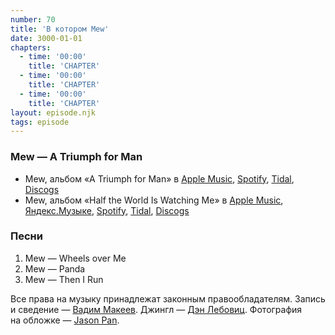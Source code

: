 ```yaml
---
number: 70
title: 'В котором Mew'
date: 3000-01-01
chapters:
  - time: '00:00'
    title: 'CHAPTER'
  - time: '00:00'
    title: 'CHAPTER'
  - time: '00:00'
    title: 'CHAPTER'
layout: episode.njk
tags: episode
---
```


### Mew — A Triumph for Man

- Mew, альбом «A Triumph for Man» в
  [Apple Music](https://music.apple.com/album/1517893794),
  [Spotify](https://open.spotify.com/album/2IUDqEOG2pgxr5hA2zYMTt),
  [Tidal](https://tidal.com/browse/album/18390678),
  [Discogs](https://www.discogs.com/Mew-A-Triumph-For-Man/master/191683)
- Mew, альбом «Half the World Is Watching Me» в
  [Apple Music](https://music.apple.com/album/1517906521),
  [Яндекс.Музыке](https://music.yandex.ru/translate/track/29104266),
  [Spotify](https://open.spotify.com/album/6BVm0D0FzC8OWQVdDNuEsT),
  [Tidal](https://tidal.com/browse/artist/2139),
  [Discogs](https://www.discogs.com/Mew-Half-The-World-Is-Watching-Me/master/214720)

### Песни

1. Mew — Wheels over Me
2. Mew — Panda
3. Mew — Then I Run

Все права на музыку принадлежат законным правообладателям.
Запись и сведение — [Вадим Макеев](https://twitter.com/pepelsbey).
Джингл — [Дэн Лебовиц](https://www.youtube.com/channel/UC38A5qHrlc_Zgua7vL4b96w).
Фотография на обложке — [Jason Pan](https://unsplash.com/photos/G5ha9sdk6NQ).
